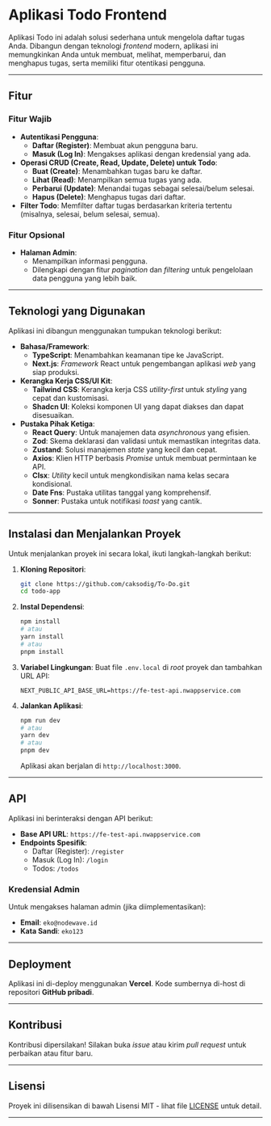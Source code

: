 # Aplikasi Todo Frontend

Aplikasi Todo ini adalah solusi sederhana untuk mengelola daftar tugas Anda. Dibangun dengan teknologi _frontend_ modern, aplikasi ini memungkinkan Anda untuk membuat, melihat, memperbarui, dan menghapus tugas, serta memiliki fitur otentikasi pengguna.

---

## Fitur

### Fitur Wajib

- **Autentikasi Pengguna**:
  - **Daftar (Register)**: Membuat akun pengguna baru.
  - **Masuk (Log In)**: Mengakses aplikasi dengan kredensial yang ada.
- **Operasi CRUD (Create, Read, Update, Delete) untuk Todo**:
  - **Buat (Create)**: Menambahkan tugas baru ke daftar.
  - **Lihat (Read)**: Menampilkan semua tugas yang ada.
  - **Perbarui (Update)**: Menandai tugas sebagai selesai/belum selesai.
  - **Hapus (Delete)**: Menghapus tugas dari daftar.
- **Filter Todo**: Memfilter daftar tugas berdasarkan kriteria tertentu (misalnya, selesai, belum selesai, semua).

### Fitur Opsional

- **Halaman Admin**:
  - Menampilkan informasi pengguna.
  - Dilengkapi dengan fitur _pagination_ dan _filtering_ untuk pengelolaan data pengguna yang lebih baik.

---

## Teknologi yang Digunakan

Aplikasi ini dibangun menggunakan tumpukan teknologi berikut:

- **Bahasa/Framework**:
  - **TypeScript**: Menambahkan keamanan tipe ke JavaScript.
  - **Next.js**: _Framework_ React untuk pengembangan aplikasi _web_ yang siap produksi.
- **Kerangka Kerja CSS/UI Kit**:
  - **Tailwind CSS**: Kerangka kerja CSS _utility-first_ untuk _styling_ yang cepat dan kustomisasi.
  - **Shadcn UI**: Koleksi komponen UI yang dapat diakses dan dapat disesuaikan.
- **Pustaka Pihak Ketiga**:
  - **React Query**: Untuk manajemen data _asynchronous_ yang efisien.
  - **Zod**: Skema deklarasi dan validasi untuk memastikan integritas data.
  - **Zustand**: Solusi manajemen _state_ yang kecil dan cepat.
  - **Axios**: Klien HTTP berbasis _Promise_ untuk membuat permintaan ke API.
  - **Clsx**: _Utility_ kecil untuk mengkondisikan nama kelas secara kondisional.
  - **Date Fns**: Pustaka utilitas tanggal yang komprehensif.
  - **Sonner**: Pustaka untuk notifikasi _toast_ yang cantik.

---

## Instalasi dan Menjalankan Proyek

Untuk menjalankan proyek ini secara lokal, ikuti langkah-langkah berikut:

1.  **Kloning Repositori**:

    ```bash
    git clone https://github.com/caksodig/To-Do.git
    cd todo-app
    ```

2.  **Instal Dependensi**:

    ```bash
    npm install
    # atau
    yarn install
    # atau
    pnpm install
    ```

3.  **Variabel Lingkungan**:
    Buat file `.env.local` di _root_ proyek dan tambahkan URL API:

    ```
    NEXT_PUBLIC_API_BASE_URL=https://fe-test-api.nwappservice.com
    ```

4.  **Jalankan Aplikasi**:

    ```bash
    npm run dev
    # atau
    yarn dev
    # atau
    pnpm dev
    ```

    Aplikasi akan berjalan di `http://localhost:3000`.

---

## API

Aplikasi ini berinteraksi dengan API berikut:

- **Base API URL**: `https://fe-test-api.nwappservice.com`
- **Endpoints Spesifik**:
  - Daftar (Register): `/register`
  - Masuk (Log In): `/login`
  - Todos: `/todos`

### Kredensial Admin

Untuk mengakses halaman admin (jika diimplementasikan):

- **Email**: `eko@nodewave.id`
- **Kata Sandi**: `eko123`

---

## Deployment

Aplikasi ini di-deploy menggunakan **Vercel**. Kode sumbernya di-host di repositori **GitHub pribadi**.

---

## Kontribusi

Kontribusi dipersilakan\! Silakan buka _issue_ atau kirim _pull request_ untuk perbaikan atau fitur baru.

---

## Lisensi

Proyek ini dilisensikan di bawah Lisensi MIT - lihat file [LICENSE](LICENSE) untuk detail.

---

